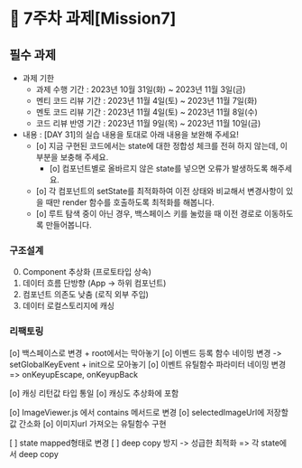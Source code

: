 # 📌 7주차 과제[Mission7]

## 필수 과제
- 과제 기한
  - 과제 수행 기간 : 2023년 10월 31일(화) ~ 2023년 11월 3일(금)
  - 멘티 코드 리뷰 기간 : 2023년 11월 4일(토) ~ 2023년 11월 7일(화)
  - 멘토 코드 리뷰 기간 : 2023년 11월 4일(토) ~ 2023년 11월 8일(수)
  - 코드 리뷰 반영 기간 : 2023년 11월 9일(목) ~ 2023년 11월 10일(금)
- 내용 : [DAY 31]의 실습 내용을 토대로 아래 내용을 보완해 주세요!
  * [o]  지금 구현된 코드에서는 state에 대한 정합성 체크를 전혀 하지 않는데, 이 부분을 보충해 주세요.
      * [o]  컴포넌트별로 올바르지 않은 state를 넣으면 오류가 발생하도록 해주세요.
  * [o] 각 컴포넌트의 setState를 최적화하여 이전 상태와 비교해서 변경사항이 있을 때만 render 함수를 호출하도록 최적화를 해봅니다.
  * [o] 루트 탐색 중이 아닌 경우, 백스페이스 키를 눌렀을 때 이전 경로로 이동하도록 만들어봅니다.


### 구조설계 
0. Component 추상화 (프로토타입 상속)
1. 데이터 흐름 단방향 (App -> 하위 컴포넌트) 
2. 컴포넌트 의존도 낮춤 (로직 외부 주입)
3. 데이터 로컬스토리지에 캐싱


### 리팩토링

[o] 백스페이스로 변경 + root에서는 막아놓기
[o] 이벤드 등록 함수 네이밍 변경 -> setGlobalKeyEvent + init으로 모아놓기
[o] 이벤트 유틸함수 파라미터 네이밍 변경 => onKeyupEscape, onKeyupBack

[o] 캐싱 리턴값 타입 통일
[o] 캐싱도 추상화에 포함

[o] ImageViewer.js 에서 contains 메서드로 변경
[o] selectedImageUrl에 저장할 값 간소화
[o] 이미지url 가져오는 유틸함수 구현

[ ] state mapped형태로 변경
[ ] deep copy 방지 -> 성급한 최적화 => 각 state에서 deep copy
